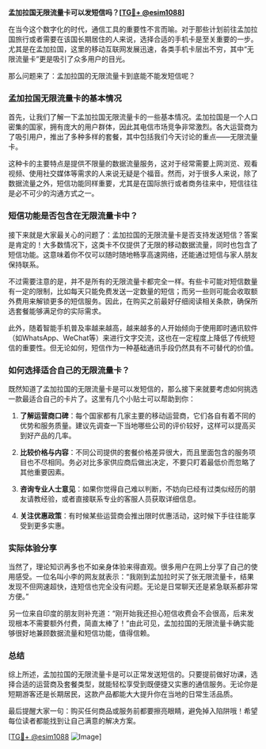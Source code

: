 **孟加拉国无限流量卡可以发短信吗？[[TG💪+ @esim1088](https://t.me/s/esim1088)]**

在当今这个数字化的时代，通信工具的重要性不言而喻。对于那些计划前往孟加拉国旅行或者需要在该国长期居住的人来说，选择合适的手机卡是至关重要的一步。尤其是在孟加拉国，这里的移动互联网发展迅速，各类手机卡层出不穷，其中“无限流量卡”更是吸引了众多用户的目光。

那么问题来了：孟加拉国的无限流量卡到底能不能发短信呢？

### 孟加拉国无限流量卡的基本情况

首先，让我们了解一下孟加拉国无限流量卡的一些基本情况。孟加拉国是一个人口密集的国家，拥有庞大的用户群体，因此其电信市场竞争非常激烈。各大运营商为了吸引用户，推出了多种多样的套餐，其中包括我们今天讨论的重点——无限流量卡。

这种卡的主要特点是提供不限量的数据流量服务，这对于经常需要上网浏览、观看视频、使用社交媒体等需求的人来说无疑是个福音。然而，对于很多人来说，除了数据流量之外，短信功能同样重要，尤其是在国际旅行或者商务往来中，短信往往是必不可少的沟通方式之一。

### 短信功能是否包含在无限流量卡中？

接下来就是大家最关心的问题了：孟加拉国的无限流量卡是否支持发送短信？答案是肯定的！大多数情况下，这类卡不仅提供了无限的移动数据流量，同时也包含了短信功能。这意味着你不仅可以随时随地畅享高速网络，还能通过短信与家人朋友保持联系。

不过需要注意的是，并不是所有的无限流量卡都完全一样。有些卡可能对短信数量有一定的限制，比如每天只能免费发送一定数量的短信；而另一些则可能会收取额外费用来解锁更多的短信服务。因此，在购买之前最好仔细阅读相关条款，确保所选套餐能够满足你的实际需求。

此外，随着智能手机普及率越来越高，越来越多的人开始倾向于使用即时通讯软件（如WhatsApp、WeChat等）来进行文字交流，这也在一定程度上降低了传统短信的重要性。但无论如何，短信作为一种基础通讯手段仍然具有不可替代的价值。

### 如何选择适合自己的无限流量卡？

既然知道了孟加拉国的无限流量卡是可以发短信的，那么接下来就要考虑如何挑选一款最适合自己的卡片了。这里有几个小贴士可以帮助到你：

1. **了解运营商口碑**：每个国家都有几家主要的移动运营商，它们各自有着不同的优势和服务质量。建议先调查一下当地哪些公司的评价较好，这样可以提高买到好产品的几率。
   
2. **比较价格与内容**：不同公司提供的套餐价格差异很大，而且里面包含的服务项目也不尽相同。务必对比多家供应商后做出决定，不要只盯着最低价而忽略了其他重要因素。
    
3. **咨询专业人士意见**：如果你觉得自己难以判断，不妨向已经有过类似经历的朋友请教经验，或者直接联系专业的客服人员获取详细信息。
    
4. **关注优惠政策**：有时候某些运营商会推出限时优惠活动，这时候下手往往能享受到更多实惠。

### 实际体验分享

当然了，理论知识再多也不如亲身体验来得直观。很多用户在网上分享了自己的使用感受。一位名叫小李的网友就表示：“我刚到孟加拉时买了张无限流量卡，结果发现不但网速超快，连短信也完全没有问题。无论是日常聊天还是紧急联系都非常方便。”

另一位来自印度的朋友则补充道：“刚开始我还担心短信收费会不会很高，后来发现根本不需要额外付费，简直太棒了！”由此可见，孟加拉国的无限流量卡确实能够很好地兼顾数据流量和短信功能，值得信赖。

### 总结

综上所述，孟加拉国的无限流量卡是可以正常发送短信的。只要提前做好功课，选择合适的运营商及套餐类型，就能轻松享受到既便捷又实惠的通信服务。无论你是短期游客还是长期居民，这款产品都能大大提升你在当地的日常生活品质。

最后提醒大家一句：购买任何商品或服务前都要擦亮眼睛，避免掉入陷阱哦！希望每位读者都能找到让自己满意的解决方案。

[[TG💪+ @esim1088](https://t.me/s/esim1088) ![Image](https://i.postimg.cc/4NQfJmqS/Snipaste-2025-05-13-00-14-12.png)]